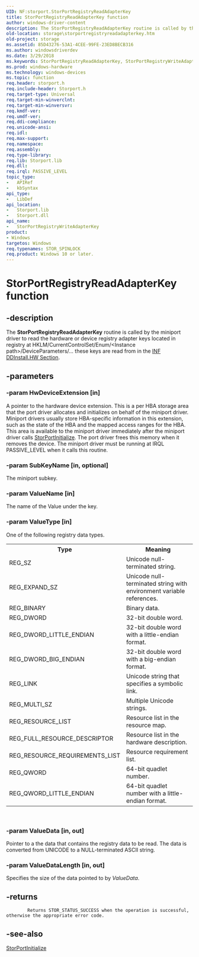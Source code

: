 ```yaml
---
UID: NF:storport.StorPortRegistryReadAdapterKey
title: StorPortRegistryReadAdapterKey function
author: windows-driver-content
description: The StorPortRegistryReadAdapterKey routine is called by the miniport driver to read the hardware or device registry adapter keys located in registry at HKLM/CurrentControlSet/Enum/&lt;Instance path&gt;/DeviceParameters/...
old-location: storage\storportregistryreadadapterkey.htm
old-project: storage
ms.assetid: 85D43276-53A1-4CEE-99FE-23ED8BECB316
ms.author: windowsdriverdev
ms.date: 3/29/2018
ms.keywords: StorPortRegistryReadAdapterKey, StorPortRegistryWriteAdapterKey, StorPortRegistryWriteAdapterKey routine [Storage Devices], storage.storportregistryreadadapterkey, storport/StorPortRegistryWriteAdapterKey
ms.prod: windows-hardware
ms.technology: windows-devices
ms.topic: function
req.header: storport.h
req.include-header: Storport.h
req.target-type: Universal
req.target-min-winverclnt: 
req.target-min-winversvr: 
req.kmdf-ver: 
req.umdf-ver: 
req.ddi-compliance: 
req.unicode-ansi: 
req.idl: 
req.max-support: 
req.namespace: 
req.assembly: 
req.type-library: 
req.lib: Storport.lib
req.dll: 
req.irql: PASSIVE_LEVEL
topic_type:
-	APIRef
-	kbSyntax
api_type:
-	LibDef
api_location:
-	Storport.lib
-	Storport.dll
api_name:
-	StorPortRegistryWriteAdapterKey
product:
- Windows
targetos: Windows
req.typenames: STOR_SPINLOCK
req.product: Windows 10 or later.
---
```


# StorPortRegistryReadAdapterKey function


## -description


The <b>StorPortRegistryReadAdapterKey</b> routine is called by the miniport driver to read the hardware or device registry adapter keys located in registry at HKLM/CurrentControlSet/Enum/&lt;Instance path&gt;/DeviceParameters/... these keys are read from in the <a href="https://msdn.microsoft.com/417a4ab0-9723-4b3b-aa8c-342598874d61">INF DDInstall.HW Section</a>.


## -parameters




### -param HwDeviceExtension [in]

A pointer to the hardware device extension. This is a per HBA storage area that the port driver allocates and initializes on behalf of the miniport driver. Miniport drivers usually store HBA-specific information in this extension, such as the state of the HBA and the mapped access ranges for the HBA. This area is available to the miniport driver immediately after the miniport driver calls <a href="https://msdn.microsoft.com/library/windows/hardware/ff567108">StorPortInitialize</a>. The port driver frees this memory when it removes the device. The miniport driver must be running at IRQL PASSIVE_LEVEL when it calls this routine.


### -param SubKeyName [in, optional]

The miniport subkey.


### -param ValueName [in]

The name of the Value under the key.


### -param ValueType [in]

One of the following registry data types.

<table>
<tr>
<th>Type</th>
<th>Meaning</th>
</tr>
<tr>
<td>
REG_SZ

</td>
<td>
Unicode null-terminated string.

</td>
</tr>
<tr>
<td>
REG_EXPAND_SZ

</td>
<td>
Unicode null-terminated string with environment variable references.

</td>
</tr>
<tr>
<td>
REG_BINARY

</td>
<td>
Binary data.

</td>
</tr>
<tr>
<td>
REG_DWORD

</td>
<td>
32-bit double word.

</td>
</tr>
<tr>
<td>
REG_DWORD_LITTLE_ENDIAN

</td>
<td>
32-bit double word with a little-endian format.

</td>
</tr>
<tr>
<td>
REG_DWORD_BIG_ENDIAN

</td>
<td>
32-bit double word with a big-endian format.

</td>
</tr>
<tr>
<td>
REG_LINK

</td>
<td>
Unicode string that specifies a symbolic link.

</td>
</tr>
<tr>
<td>
REG_MULTI_SZ

</td>
<td>
Multiple Unicode strings.

</td>
</tr>
<tr>
<td>
REG_RESOURCE_LIST

</td>
<td>
Resource list in the resource map.

</td>
</tr>
<tr>
<td>
REG_FULL_RESOURCE_DESCRIPTOR

</td>
<td>
Resource list in the hardware description.

</td>
</tr>
<tr>
<td>
REG_RESOURCE_REQUIREMENTS_LIST

</td>
<td>
Resource requirement list.

</td>
</tr>
<tr>
<td>
REG_QWORD

</td>
<td>
64-bit quadlet number.

</td>
</tr>
<tr>
<td>
REG_QWORD_LITTLE_ENDIAN

</td>
<td>
64-bit quadlet number with a little-endian format.

</td>
</tr>
</table>
 


### -param ValueData [in, out]

Pointer to a the data that contains the registry data to be read. The data is converted from UNICODE to a NULL-terminated ASCII string.


### -param ValueDataLength [in, out]

Specifies the size of the data pointed to by <i>ValueData</i>.


## -returns




            Returns STOR_STATUS_SUCCESS when the operation is successful, otherwise the appropriate error code.




## -see-also




<a href="https://msdn.microsoft.com/library/windows/hardware/ff567108">StorPortInitialize</a>
 

 


